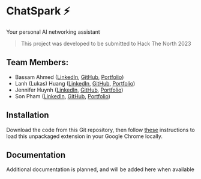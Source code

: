 # ChatSpark ⚡️
Your personal AI networking assistant
> This project was developed to be submitted to Hack The North 2023

## Team Members:
* Bassam Ahmed ([LinkedIn](https://www.linkedin.com/in/baamahmed/), [GitHub](https://github.com/BaamAhmed), [Portfolio](https://baamahmed.me))
* Lanh (Lukas) Huang ([LinkedIn](https://www.linkedin.com/in/lanh/), [GitHub](), [Portfolio]())
* Jennifer Huynh ([LinkedIn](https://www.linkedin.com/in/jennlh/), [GitHub](), [Portfolio]())
* Son Pham ([LinkedIn](https://www.linkedin.com/in/sphamee/), [GitHub](), [Portfolio]())

## Installation
Download the code from this Git repository, then follow [these](https://webkul.com/blog/how-to-install-the-unpacked-extension-in-chrome/) instructions to load this unpackaged extension in your Google Chrome locally.

## Documentation
Additional documentation is planned, and will be added here when available